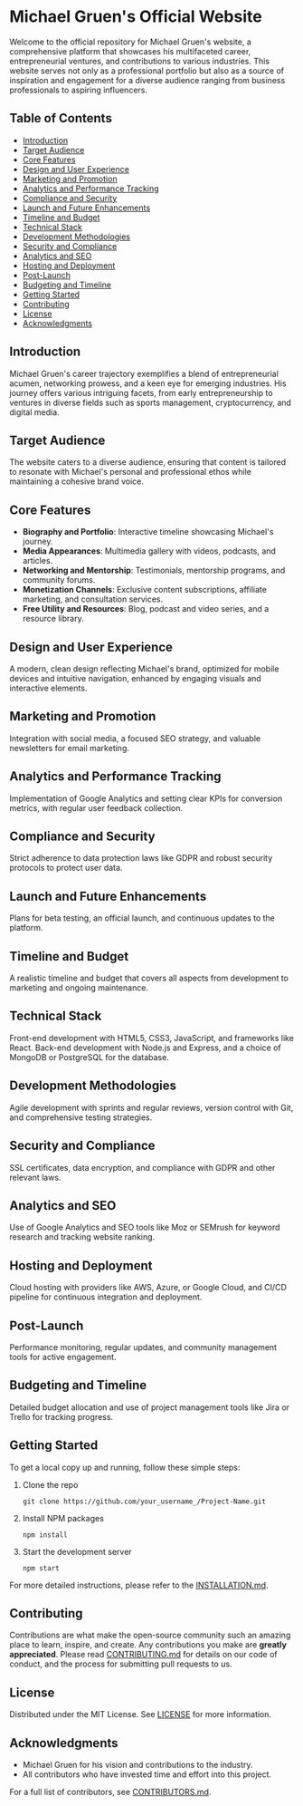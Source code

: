 # Michael Gruen's Official Website

Welcome to the official repository for Michael Gruen's website, a comprehensive platform that showcases his multifaceted career, entrepreneurial ventures, and contributions to various industries. This website serves not only as a professional portfolio but also as a source of inspiration and engagement for a diverse audience ranging from business professionals to aspiring influencers.

## Table of Contents

- [Introduction](#introduction)
- [Target Audience](#target-audience)
- [Core Features](#core-features)
- [Design and User Experience](#design-and-user-experience)
- [Marketing and Promotion](#marketing-and-promotion)
- [Analytics and Performance Tracking](#analytics-and-performance-tracking)
- [Compliance and Security](#compliance-and-security)
- [Launch and Future Enhancements](#launch-and-future-enhancements)
- [Timeline and Budget](#timeline-and-budget)
- [Technical Stack](#technical-stack)
- [Development Methodologies](#development-methodologies)
- [Security and Compliance](#security-and-compliance)
- [Analytics and SEO](#analytics-and-seo)
- [Hosting and Deployment](#hosting-and-deployment)
- [Post-Launch](#post-launch)
- [Budgeting and Timeline](#budgeting-and-timeline)
- [Getting Started](#getting-started)
- [Contributing](#contributing)
- [License](#license)
- [Acknowledgments](#acknowledgments)

## Introduction

Michael Gruen's career trajectory exemplifies a blend of entrepreneurial acumen, networking prowess, and a keen eye for emerging industries. His journey offers various intriguing facets, from early entrepreneurship to ventures in diverse fields such as sports management, cryptocurrency, and digital media.

## Target Audience

The website caters to a diverse audience, ensuring that content is tailored to resonate with Michael's personal and professional ethos while maintaining a cohesive brand voice.

## Core Features

- **Biography and Portfolio**: Interactive timeline showcasing Michael's journey.
- **Media Appearances**: Multimedia gallery with videos, podcasts, and articles.
- **Networking and Mentorship**: Testimonials, mentorship programs, and community forums.
- **Monetization Channels**: Exclusive content subscriptions, affiliate marketing, and consultation services.
- **Free Utility and Resources**: Blog, podcast and video series, and a resource library.

## Design and User Experience

A modern, clean design reflecting Michael's brand, optimized for mobile devices and intuitive navigation, enhanced by engaging visuals and interactive elements.

## Marketing and Promotion

Integration with social media, a focused SEO strategy, and valuable newsletters for email marketing.

## Analytics and Performance Tracking

Implementation of Google Analytics and setting clear KPIs for conversion metrics, with regular user feedback collection.

## Compliance and Security

Strict adherence to data protection laws like GDPR and robust security protocols to protect user data.

## Launch and Future Enhancements

Plans for beta testing, an official launch, and continuous updates to the platform.

## Timeline and Budget

A realistic timeline and budget that covers all aspects from development to marketing and ongoing maintenance.

## Technical Stack

Front-end development with HTML5, CSS3, JavaScript, and frameworks like React. Back-end development with Node.js and Express, and a choice of MongoDB or PostgreSQL for the database.

## Development Methodologies

Agile development with sprints and regular reviews, version control with Git, and comprehensive testing strategies.

## Security and Compliance

SSL certificates, data encryption, and compliance with GDPR and other relevant laws.

## Analytics and SEO

Use of Google Analytics and SEO tools like Moz or SEMrush for keyword research and tracking website ranking.

## Hosting and Deployment

Cloud hosting with providers like AWS, Azure, or Google Cloud, and CI/CD pipeline for continuous integration and deployment.

## Post-Launch

Performance monitoring, regular updates, and community management tools for active engagement.

## Budgeting and Timeline

Detailed budget allocation and use of project management tools like Jira or Trello for tracking progress.

## Getting Started

To get a local copy up and running, follow these simple steps:

1. Clone the repo
   ```
   git clone https://github.com/your_username_/Project-Name.git
   ```
2. Install NPM packages
   ```
   npm install
   ```
3. Start the development server
   ```
   npm start
   ```

For more detailed instructions, please refer to the [INSTALLATION.md](docs/INSTALLATION.md).

## Contributing

Contributions are what make the open-source community such an amazing place to learn, inspire, and create. Any contributions you make are **greatly appreciated**. Please read [CONTRIBUTING.md](docs/CONTRIBUTING.md) for details on our code of conduct, and the process for submitting pull requests to us.

## License

Distributed under the MIT License. See [LICENSE](docs/LICENSE.md) for more information.

## Acknowledgments

- Michael Gruen for his vision and contributions to the industry.
- All contributors who have invested time and effort into this project.

For a full list of contributors, see [CONTRIBUTORS.md](docs/CONTRIBUTORS.md).
